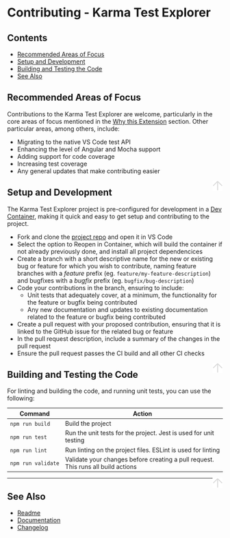 # Contributing - Karma Test Explorer

## Contents

- [Recommended Areas of Focus](#recommended-areas-of-focus)
- [Setup and Development](#setup-and-development)
- [Building and Testing the Code](#building-and-testing-the-code)
- [See Also](#see-also)

## Recommended Areas of Focus

Contributions to the Karma Test Explorer are welcome, particularly in the core areas of focus mentioned in the [Why this Extension](#why-this-extension) section. Other particular areas, among others, include:

- Migrating to the native VS Code test API
- Enhancing the level of Angular and Mocha support
- Adding support for code coverage
- Increasing test coverage
- Any general updates that make contributing easier

<a href="#contents"><img align="right" height="24" src="docs/img/back-to-top.png"></a>

## Setup and Development

The Karma Test Explorer project is pre-configured for development in a [Dev Container](https://code.visualstudio.com/docs/remote/containers), making it quick and easy to get setup and contributing to the project.

- Fork and clone the [project repo](https://github.com/lucono/karma-test-explorer) and open it in VS Code
- Select the option to Reopen in Container, which will build the container if not already previously done, and install all project dependencices
- Create a branch with a short descriptive name for the new or existing bug or feature for which you wish to contribute, naming feature branches with a _feature_ prefix (eg. `feature/my-feature-description`) and bugfixes with a _bugfix_ prefix (eg. `bugfix/bug-description`)
- Code your contributions in the branch, ensuring to include:
  - Unit tests that adequately cover, at a minimum, the functionality for the feature or bugfix being contributed
  - Any new documentation and updates to existing documentation related to the feature or bugfix being contributed
- Create a pull request with your proposed contribution, ensuring that it is linked to the GitHub issue for the related bug or feature
- In the pull request description, include a summary of the changes in the pull request
- Ensure the pull request passes the CI build and all other CI checks

<a href="#contents"><img align="right" height="24" src="docs/img/back-to-top.png"></a>

## Building and Testing the Code

For linting and building the code, and running unit tests, you can use the following:

  Command | Action
  --------|-------
  <code>npm&nbsp;run&nbsp;build</code> | Build the project
  <code>npm&nbsp;run&nbsp;test</code>  | Run the unit tests for the project. Jest is used for unit testing
  <code>npm&nbsp;run&nbsp;lint</code>  | Run linting on the project files. ESLint is used for linting
  <code>npm&nbsp;run&nbsp;validate</code> | Validate your changes before creating a pull request. This runs all build actions

<a href="#contents"><img align="right" height="24" src="docs/img/back-to-top.png"></a>

---
## See Also

- [Readme](https://github.com/lucono/karma-test-explorer/blob/master/README.md#karma-test-explorer-for-visual-studio-code)
- [Documentation](https://github.com/lucono/karma-test-explorer/blob/master/docs/documentation.md#documentation---karma-test-explorer)
- [Changelog](https://github.com/lucono/karma-test-explorer/blob/master/CHANGELOG.md#changelog)

